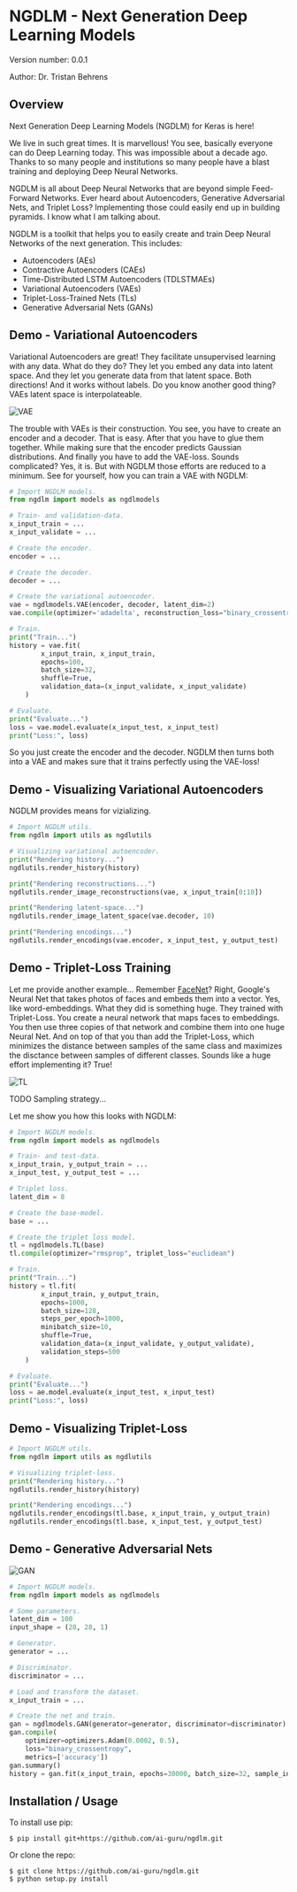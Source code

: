NGDLM - Next Generation Deep Learning Models
===============================

Version number: 0.0.1

Author: Dr. Tristan Behrens

Overview
--------

Next Generation Deep Learning Models (NGDLM) for Keras is here! 

We live in such great times. It is marvellous! You see, basically everyone can do Deep Learning today. This was impossible about a decade ago. Thanks to so many people and institutions so many people have a blast training and deploying Deep Neural Networks.

NGDLM is all about Deep Neural Networks that are beyond simple Feed-Forward Networks. Ever heard about Autoencoders, Generative Adversarial Nets, and Triplet Loss? Implementing those could easily end up in building pyramids. I know what I am talking about.

NGDLM is a toolkit that helps you to easily create and train Deep Neural Networks of the next generation. This includes:

* Autoencoders (AEs)
* Contractive Autoencoders (CAEs)
* Time-Distributed LSTM Autoencoders (TDLSTMAEs)
* Variational Autoencoders (VAEs)
* Triplet-Loss-Trained Nets (TLs)
* Generative Adversarial Nets (GANs)


Demo - Variational Autoencoders
------------

Variational Autoencoders are great! They facilitate unsupervised learning with any data. What do they do? They let you embed any data into latent space. And they let you generate data from that latent space. Both directions! And it works without labels. Do you know another good thing? VAEs latent space is interpolateable. 

![VAE](resources/VAE.png)

The trouble with VAEs is their construction. You see, you have to create an encoder and a decoder. That is easy. After that you have to glue them together. While making sure that the encoder predicts Gaussian distributions. And finally you have to add the VAE-loss. Sounds complicated? Yes, it is. But with NGDLM those efforts are reduced to a minimum. See for yourself, how you can train a VAE with NGDLM:

```python
# Import NGDLM models.
from ngdlm import models as ngdlmodels

# Train- and validation-data.
x_input_train = ...
x_input_validate = ...

# Create the encoder.
encoder = ...

# Create the decoder.
decoder = ...

# Create the variational autoencoder.
vae = ngdlmodels.VAE(encoder, decoder, latent_dim=2)
vae.compile(optimizer='adadelta', reconstruction_loss="binary_crossentropy")

# Train.
print("Train...")
history = vae.fit(
        x_input_train, x_input_train,
        epochs=100,
        batch_size=32,
        shuffle=True,
        validation_data=(x_input_validate, x_input_validate)
    )

# Evaluate.
print("Evaluate...")
loss = vae.model.evaluate(x_input_test, x_input_test)
print("Loss:", loss)
```

So you just create the encoder and the decoder. NGDLM then turns both into a VAE and makes sure that it trains perfectly using the VAE-loss!

Demo - Visualizing Variational Autoencoders
------------

NGDLM provides means for vizializing.

```Python
# Import NGDLM utils.
from ngdlm import utils as ngdlutils

# Visualizing variational autoencoder.
print("Rendering history...")
ngdlutils.render_history(history)

print("Rendering reconstructions...")
ngdlutils.render_image_reconstructions(vae, x_input_train[0:10])

print("Rendering latent-space...")
ngdlutils.render_image_latent_space(vae.decoder, 10)

print("Rendering encodings...")
ngdlutils.render_encodings(vae.encoder, x_input_test, y_output_test)
```

Demo - Triplet-Loss Training
------------

Let me provide another example... Remember [FaceNet](https://arxiv.org/abs/1503.03832)? Right, Google's Neural Net that takes photos of faces and embeds them into a vector. Yes, like word-embeddings. What they did is something huge. They trained with Triplet-Loss. You create a neural network that maps faces to embeddings. You then use three copies of that network and combine them into one huge Neural Net. And on top of that you than add the Triplet-Loss, which minimizes the distance between samples of the same class and maximizes the disctance between samples of different classes. Sounds like a huge effort implementing it? True!

![TL](resources/TL.png)

TODO Sampling strategy...

Let me show you how this looks with NGDLM:

```python
# Import NGDLM models.
from ngdlm import models as ngdlmodels

# Train- and test-data.
x_input_train, y_output_train = ...
x_input_test, y_output_test = ...

# Triplet loss.
latent_dim = 8

# Create the base-model.
base = ...

# Create the triplet loss model.
tl = ngdlmodels.TL(base)
tl.compile(optimizer="rmsprop", triplet_loss="euclidean")

# Train.
print("Train...")
history = tl.fit(
        x_input_train, y_output_train,
        epochs=1000,
        batch_size=128,
        steps_per_epoch=1000,
        minibatch_size=10,
        shuffle=True,
        validation_data=(x_input_validate, y_output_validate),
        validation_steps=500
    )

# Evaluate.
print("Evaluate...")
loss = ae.model.evaluate(x_input_test, x_input_test)
print("Loss:", loss)
```

Demo - Visualizing Triplet-Loss
------------


```python
# Import NGDLM utils.
from ngdlm import utils as ngdlutils

# Visualizing triplet-loss.
print("Rendering history...")
ngdlutils.render_history(history)

print("Rendering encodings...")
ngdlutils.render_encodings(tl.base, x_input_train, y_output_train)
ngdlutils.render_encodings(tl.base, x_input_test, y_output_test)
```



Demo - Generative Adversarial Nets
-------------------------------------

![GAN](resources/GAN.png)

```Python
# Import NGDLM models.
from ngdlm import models as ngdlmodels

# Some parameters.
latent_dim = 100
input_shape = (28, 28, 1)

# Generator.
generator = ...

# Discriminator.
discriminator = ...

# Load and transform the dataset.
x_input_train = ...

# Create the net and train.
gan = ngdlmodels.GAN(generator=generator, discriminator=discriminator)
gan.compile(
    optimizer=optimizers.Adam(0.0002, 0.5),
    loss="binary_crossentropy",
    metrics=['accuracy'])
gan.summary()
history = gan.fit(x_input_train, epochs=30000, batch_size=32, sample_interval=200)
```

Installation / Usage
--------------------

To install use pip:

    $ pip install git+https://github.com/ai-guru/ngdlm.git


Or clone the repo:

    $ git clone https://github.com/ai-guru/ngdlm.git
    $ python setup.py install

